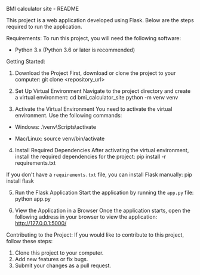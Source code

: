 BMI calculator site - README

This project is a web application developed using Flask. Below are the steps required to run the application.

Requirements:
To run this project, you will need the following software:
- Python 3.x (Python 3.6 or later is recommended)

Getting Started:

1. Download the Project
First, download or clone the project to your computer:
git clone <repository_url>

2. Set Up Virtual Environment
Navigate to the project directory and create a virtual environment:
cd bmi_calculator_site
python -m venv venv

3. Activate the Virtual Environment
You need to activate the virtual environment. Use the following commands:

- Windows:
  .\venv\Scripts\activate

- Mac/Linux:
  source venv/bin/activate

4. Install Required Dependencies
After activating the virtual environment, install the required dependencies for the project:
pip install -r requirements.txt

If you don't have a `requirements.txt` file, you can install Flask manually:
pip install flask

5. Run the Flask Application
Start the application by running the `app.py` file:
python app.py

6. View the Application in a Browser
Once the application starts, open the following address in your browser to view the application:
http://127.0.0.1:5000/

Contributing to the Project:
If you would like to contribute to this project, follow these steps:

1. Clone this project to your computer.
2. Add new features or fix bugs.
3. Submit your changes as a pull request.

